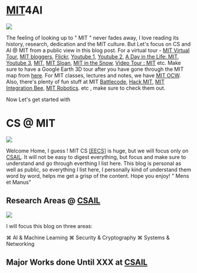 # [MIT](http://www.mit.edu/)4AI


<img src = "https://github.com/SKKSaikia/MIT4AI/blob/master/images/main/mit_logo.png">

The feeling of looking up to " MIT " never fades away, I love reading its history, research, dedication and the MIT culture. But Let's focus on CS and AI @ MIT from a public view in this blog post. For a virtual tour - [MIT Virtual Tour](http://web.mit.edu/vrtour/), [MIT bloggers](https://www.youtube.com/user/MITbloggers/videos), [Flickr](https://www.flickr.com/photos/cpsphotolibrary/), [Youtube 1](https://youtu.be/u0SFyokPoBk), [Youtube 2](https://youtu.be/nv277w2yBWI), [A Day in the Life: MIT](https://youtu.be/ZMyKOkyAjUQ), [Youtube 3](https://youtu.be/QlP4X_qQGTw), [MIT](https://youtu.be/MN_uGfDtRHo), [MIT Sloan](https://youtu.be/VjGVBZVLijM), [MIT in the Snow](https://youtu.be/NvITE6AZGbE), [Video Tour : MIT](http://mitadmissions.org/blogs/entry/follow-me-a-video-tour-of-campus) etc. Make sure to have a Google Earth 3D tour after you have gone through the MIT map from [here](https://drive.google.com/file/d/1wD7LESaO7zR1VegM1R6-yXv8_RM3KUo1/view?usp=sharing). For MIT classes, lectures and notes, we have [MIT OCW](https://ocw.mit.edu/index.htm). Also, there's plenty of fun stuff at MIT [Battlecode](https://www.battlecode.org/#/), [Hack MIT](https://hackmit.org/), [MIT Integration Bee](http://www.mit.edu/~same/integrationbee.html), [MIT Robotics](https://robotics.mit.edu/). etc , make sure to check them out.

Now Let's get started with <h1><b>CS @ MIT</b></h1>

<img src="https://github.com/SKKSaikia/MIT4AI/blob/master/images/main/MIT_CSAIL.jpg">

Welcome Home, I guess ! MIT CS [[EECS]](https://www.eecs.mit.edu/)  is huge, but we will focus only on [CSAIL](https://www.csail.mit.edu/). It will not be easy to digest everything, but focus and make sure to understand and go through everthing I list here. This blog is personal as well as public, so everything I list here, I personally kind of understand them word by word, helps me get a grisp of the content. Hope you enjoy! " Mens et Manus"

Research Areas @ [CSAIL](https://www.csail.mit.edu/research)
-

<img src="https://github.com/SKKSaikia/MIT4AI/blob/master/images/main/RA.PNG">

I will focus this blog on three areas:

⌘ AI & Machine Learning </n>
⌘ Security & Cryptography</n>
⌘ Systems & Networking

Major Works done Until XXX at [CSAIL](https://www.youtube.com/user/MITCSAIL/videos)
-

